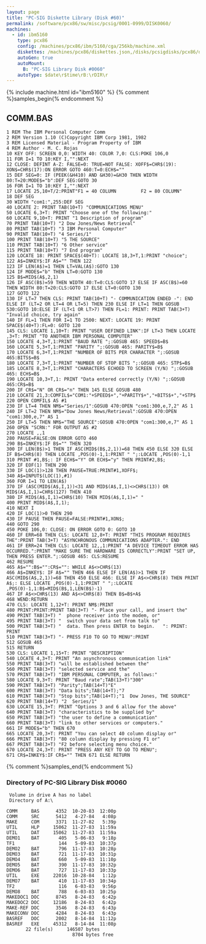 ```yaml
---
layout: page
title: "PC-SIG Diskette Library (Disk #60)"
permalink: /software/pcx86/sw/misc/pcsig/0001-0999/DISK0060/
machines:
  - id: ibm5160
    type: pcx86
    config: /machines/pcx86/ibm/5160/cga/256kb/machine.xml
    diskettes: /machines/pcx86/diskettes.json,/disks/pcsigdisks/pcx86/diskettes.json
    autoGen: true
    autoMount:
      B: "PC-SIG Library Disk #0060"
    autoType: $date\r$time\rB:\rDIR\r
---
```


{% include machine.html id="ibm5160" %}
{% comment %}samples_begin{% endcomment %}

## COMM.BAS

```bas
1 REM The IBM Personal Computer Comm
2 REM Version 1.10 (C)Copyright IBM Corp 1981, 1982
3 REM Licensed Material - Program Property of IBM
4 REM Author - M. C. Rojas
10 KEY OFF: SCREEN 0,0: WIDTH 40: COLOR 7,0: CLS:POKE 106,0
11 FOR I=1 TO 10:KEY I,"":NEXT
12 CLOSE: DEFINT A-Z: FALSE=0: TRUE=NOT FALSE: XOFF$=CHR$(19): XON$=CHR$(17):ON ERROR GOTO 460:T=0:ECH$=""
15 DEF SEG=0: IF (PEEK(&H410) AND &H30)=&H30 THEN WIDTH 80:T=20:MODE$="b":DEF SEG:GOTO 30
16 FOR I=1 TO 10:KEY I,"":NEXT
17 LOCATE 25,10+T/2:PRINT"F1 = 40 COLUMN         F2 = 80 COLUMN"
18 DEF SEG
30 WIDTH "com1:",255:DEF SEG
40 LOCATE 2: PRINT TAB(10+T) "COMMUNICATIONS MENU"
50 LOCATE 6,3+T: PRINT "Choose one of the following:"
60 LOCATE 9,10+T: PRINT "1 Description of program"
70 PRINT TAB(10+T) "2 Dow Jones/News Retrieval"
80 PRINT TAB(10+T) "3 IBM Personal Computer"
90 PRINT TAB(10+T) "4 Series/1"
100 PRINT TAB(10+T) "5 THE SOURCE"
110 PRINT TAB(10+T) "6 Other service"
115 PRINT TAB(10+T) "7 End program"
120 LOCATE 18: PRINT SPACE$(40+T): LOCATE 18,3+T,1:PRINT "choice";
122 A$=INKEY$:IF A$="" THEN 122
123 IF LEN(A$)=1 THEN LT=VAL(A$):GOTO 130
124 IF MODE$="b" THEN LT=0:GOTO 130
125 B$=MID$(A$,2,1)
126 IF ASC(B$)=59 THEN WIDTH 40:T=0:CLS:GOTO 17 ELSE IF ASC(B$)=60 THEN WIDTH 80:T=20:CLS:GOTO 17 ELSE LT=0:GOTO 130
127 GOTO 122
130 IF LT=7 THEN CLS: PRINT TAB(10+T) "- COMMUNICATION ENDED -": END ELSE IF (LT=2 OR LT=4 OR LT=5) THEN 230 ELSE IF LT=1 THEN GOSUB 530:GOTO 10:ELSE IF (LT<1 OR LT>7) THEN FL=1: PRINT: PRINT TAB(3+T) "Invalid choice, try again"
140 IF FL=1 THEN FOR I=1 TO 2500: NEXT: LOCATE 19: PRINT SPACE$(40+T):FL=0: GOTO 120
145 CLS: LOCATE 1,10+T: PRINT "USER DEFINED LINK":IF LT=3 THEN LOCATE ,3+T: PRINT "TO ANOTHER IBM PERSONAL COMPUTER"
150 LOCATE 4,3+T,1:PRINT "BAUD RATE ";:GOSUB 465: SPEED$=B$
160 LOCATE 5,3+T,1:PRINT "PARITY ";:GOSUB 465: PARITY$=B$
170 LOCATE 6,3+T,1:PRINT "NUMBER OF BITS PER CHARACTER ";:GOSUB 465:BITS$=B$
180 LOCATE 7,3+T,1:PRINT "NUMBER OF STOP BITS ";:GOSUB 465: STP$=B$
185 LOCATE 8,3+T,1:PRINT "CHARACTERS ECHOED TO SCREEN (Y/N) ";:GOSUB 465: ECH$=B$
190 LOCATE 10,3+T,1: PRINT "Data entered correctly (Y/N) ";:GOSUB 465:CR$=B$
200 IF CR$="N" OR CR$="n" THEN 145 ELSE GOSUB 480
210 LOCATE 21,3:COMFIL$="COM1:"+SPEED$+","+PARITY$+","+BITS$+","+STP$
220 OPEN COMFIL$ AS #1
230 IF LT=4 THEN NM$="Series/1":GOSUB 470:OPEN "com1:300,e,7,2" AS 1
240 IF LT=2 THEN NM$="Dow Jones News/Retrieval":GOSUB 470:OPEN "com1:300,e,7" AS 1
250 IF LT=5 THEN NM$="THE SOURCE":GOSUB 470:OPEN "com1:300,e,7" AS 1
260 OPEN "SCRN:" FOR OUTPUT AS #2
270 LOCATE ,,1
280 PAUSE=FALSE:ON ERROR GOTO 460
290 B$=INKEY$:IF B$="" THEN 320
300 IF LEN(B$)>1 THEN IF ASC(MID$(B$,2,1))=68 THEN 450 ELSE 320 ELSE IF B$=CHR$(8) THEN LOCATE ,POS(0)-1,1:PRINT " ";:LOCATE ,POS(0)-1,1
310 PRINT #1,B$;: IF ECH$="Y" OR ECH$="y" THEN PRINT#2,B$;
320 IF EOF(1) THEN 290
330 IF LOC(1)>128 THEN PAUSE=TRUE:PRINT#1,XOFF$;
340 A$=INPUT$(LOC(1),#1)
360 FOR I=1 TO LEN(A$)
370 IF (ASC(MID$(A$,I,1))<31 AND MID$(A$,I,1)<>CHR$(13)) OR MID$(A$,I,1)=CHR$(127) THEN 410
380 IF MID$(A$,I,1)=CHR$(10) THEN MID$(A$,I,1)=" "
400 PRINT MID$(A$,I,1);
410 NEXT I
420 IF LOC(1)>0 THEN 290
430 IF PAUSE THEN PAUSE=FALSE:PRINT#1,XON$;
440 GOTO 290
450 POKE 106,0: CLOSE: ON ERROR GOTO 0: GOTO 10
460 IF ERR=68 THEN CLS: LOCATE 12,8+T: PRINT "THIS PROGRAM REQUIRES THE":PRINT TAB(3+T) "ASYNCHRONOUS COMMUNICATIONS ADAPTER.": END
461 IF ERR=24 THEN CLS: LOCATE 12,,1:PRINT "A DEVICE TIMEOUT ERROR HAS OCCURRED.":PRINT "MAKE SURE THE HARDWARE IS CORRECTLY":PRINT "SET UP, THEN PRESS ENTER.";:GOSUB 465: CLS:RESUME
462 RESUME
465 A$="":B$="":CR$="": WHILE A$<>CHR$(13)
466 A$=INKEY$: IF A$="" THEN 466 ELSE IF LEN(A$)>1 THEN IF ASC(MID$(A$,2,1))=68 THEN 450 ELSE 466: ELSE IF A$<>CHR$(8) THEN PRINT A$;: ELSE LOCATE ,POS(0)-1,1:PRINT " ";:LOCATE ,POS(0)-1,1:B$=MID$(B$,1,LEN(B$)-1)
467 IF A$<>CHR$(13) AND A$<>CHR$(8) THEN B$=B$+A$
468 WEND:RETURN
470 CLS: LOCATE 1,12+T: PRINT NM$:PRINT
480 PRINT:PRINT:PRINT TAB(3+T) "- Place your call, and insert the"
490 PRINT TAB(3+T) "  phone receiver into the modem, or"
495 PRINT TAB(3+T) "  switch your data set from talk to"
500 PRINT TAB(3+T) "  data. Then press ENTER to begin.   ": PRINT: PRINT
510 PRINT TAB(3+T) "- PRESS F10 TO GO TO MENU":PRINT
512 GOSUB 465
515 RETURN
530 CLS: LOCATE 1,15+T: PRINT "DESCRIPTION"
540 LOCATE 4,3+T: PRINT "An asynchronous communication link"
550 PRINT TAB(3+T) "will be established between the"
560 PRINT TAB(3+T) "selected service and the"
570 PRINT TAB(3+T) "IBM PERSONAL COMPUTER, as follows:"
580 LOCATE 9,3+T: PRINT "Baud rate";TAB(13+T)"300"
590 PRINT TAB(3+T) "Parity";TAB(14+T)"E"
600 PRINT TAB(3+T) "Data bits";TAB(14+T);"7
610 PRINT TAB(3+T) "Stop bits";TAB(14+T);"1  Dow Jones, THE SOURCE"
620 PRINT TAB(14+T) "2  Series/1"
630 LOCATE 15,3+T: PRINT "Options 3 and 6 allow for the above"
640 PRINT TAB(3+T) "characteristics to be supplied by"
650 PRINT TAB(3+T) "the user to define a communication"
660 PRINT TAB(3+T) "link to other services or computers."
661 IF MODE$="b" THEN 670
665 LOCATE 20,3+T: PRINT "You can select 40 column display or"
666 PRINT TAB(3+T) "80 column display by pressing F1 or"
667 PRINT TAB(3+T) "F2 before selecting menu choice."
670 LOCATE 24,3+T: PRINT "PRESS ANY KEY TO GO TO MENU";
671 CR$=INKEY$:IF CR$="" THEN 671 ELSE RETURN
```

{% comment %}samples_end{% endcomment %}

### Directory of PC-SIG Library Disk #0060

     Volume in drive A has no label
     Directory of A:\

    COMM     BAS      4352  10-20-83  12:00p
    COMM     SRC      5412   4-27-84   4:08p
    MAKE     COM      3371  11-27-82   5:39p
    UTIL     HLP     15062  11-27-83  11:59a
    UTIL     DAT     15062  11-27-83  11:59a
    DEMO1    BAT       405   5-06-83   9:18p
    TF1                144   5-09-83  10:37p
    DEMO2    BAT       796  11-17-83  10:28p
    DEMO3    BAT       721  11-17-83  10:31p
    DEMO4    BAT       660   5-09-83  11:10p
    DEMO5    BAT       390  11-17-83  10:32p
    DEMO6    BAT       727  11-17-83  10:33p
    UTIL     EXE     22016  10-28-84   1:12p
    DEMO7    BAT       410  11-17-83  10:34p
    TF2                116   6-03-83   9:56p
    DEMO8    BAT       788   6-03-83  10:25p
    MAKEDOC1 DOC      8745   8-24-83   6:42p
    MAKEDOC2 DOC     12186   8-24-83   6:42p
    MAKE-REF DOC      3546   8-24-83   6:43p
    MAKECONV DOC      4284   8-24-83   6:43p
    BASREF   DOC      2002   8-14-84  11:12p
    BASREF   EXE     45312   8-14-84  11:08p
           22 file(s)     146507 bytes
                            8704 bytes free
